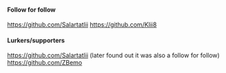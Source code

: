 #### Follow for follow

https://github.com/Salartatlii
https://github.com/Klii8

#### Lurkers/supporters

https://github.com/Salartatlii (later found out it was also a follow for follow)
https://github.com/ZBemo

